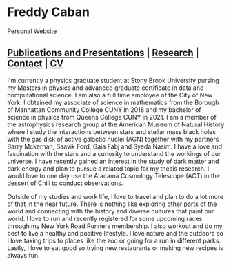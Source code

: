 # Freddy Caban
Personal Website

## [Publications and Presentations](https://frcaban.github.io/about) | [Research](https://frcaban.github.io/Research) | [Contact](https://frcaban.github.io/Contact) | [CV](https://frcaban.github.io/CV)


I'm currently a physics graduate student at Stony Brook University pursing my Masters in physics and advanced graduate certificate in data and computational science. I am also a full time employee of the City of New York. I obtained my associate of science in mathematics from the Borough of Manhattan Community College CUNY in 2018 and my bachelor of science in physics from Queens College CUNY in 2021. I am a member of the astrophysics research group at the American Museum of Natural History where I study the interactions between stars and stellar mass black holes with the gas disk of active galactic nuclei (AGN) together with my partners Barry Mckernan, Saavik Ford, Gaia Fabj and Syeda Nasim. I have a love and fascination with the stars and a curiosity to understand the workings of our universe. I have recently gained an interest in the study of dark matter and dark energy and plan to pursue a related topic for my thesis research. I would love to one day use the Atacama Cosmology Telescope (ACT) in the dessert of Chili to conduct observations.

Outside of my studies and work life, I love to travel and plan to do a lot more of that in the near future. There is nothing like exploring other parts of the world and connecting with the history and diverse cultures that paint our world. I love to run and recently registered for some upcoming races through my New York Road Runners membership. I also workout and do my best to live a healthy and positive lifestyle. I love nature and the outdoors so I love taking trips to places like the zoo or going for a run in different parks. Lastly, I love to eat good so trying new restaurants or making new recipes is always fun.



